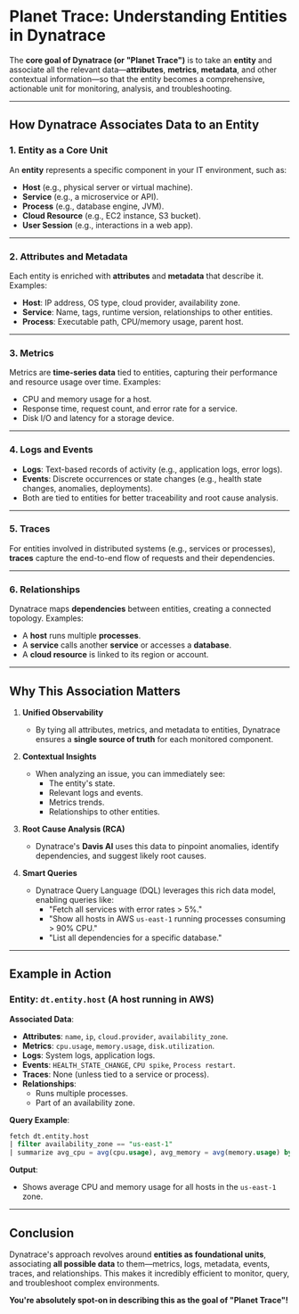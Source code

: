 
# Planet Trace: Understanding Entities in Dynatrace

The **core goal of Dynatrace (or "Planet Trace")** is to take an **entity** and associate all the relevant data—**attributes**, **metrics**, **metadata**, and other contextual information—so that the entity becomes a comprehensive, actionable unit for monitoring, analysis, and troubleshooting.

---

## How Dynatrace Associates Data to an Entity

### 1. **Entity as a Core Unit**
An **entity** represents a specific component in your IT environment, such as:
- **Host** (e.g., physical server or virtual machine).
- **Service** (e.g., a microservice or API).
- **Process** (e.g., database engine, JVM).
- **Cloud Resource** (e.g., EC2 instance, S3 bucket).
- **User Session** (e.g., interactions in a web app).

---

### 2. **Attributes and Metadata**
Each entity is enriched with **attributes** and **metadata** that describe it. Examples:
- **Host**: IP address, OS type, cloud provider, availability zone.
- **Service**: Name, tags, runtime version, relationships to other entities.
- **Process**: Executable path, CPU/memory usage, parent host.

---

### 3. **Metrics**
Metrics are **time-series data** tied to entities, capturing their performance and resource usage over time. Examples:
- CPU and memory usage for a host.
- Response time, request count, and error rate for a service.
- Disk I/O and latency for a storage device.

---

### 4. **Logs and Events**
- **Logs**: Text-based records of activity (e.g., application logs, error logs).
- **Events**: Discrete occurrences or state changes (e.g., health state changes, anomalies, deployments).
- Both are tied to entities for better traceability and root cause analysis.

---

### 5. **Traces**
For entities involved in distributed systems (e.g., services or processes), **traces** capture the end-to-end flow of requests and their dependencies.

---

### 6. **Relationships**
Dynatrace maps **dependencies** between entities, creating a connected topology. Examples:
- A **host** runs multiple **processes**.
- A **service** calls another **service** or accesses a **database**.
- A **cloud resource** is linked to its region or account.

---

## Why This Association Matters

1. **Unified Observability**
   - By tying all attributes, metrics, and metadata to entities, Dynatrace ensures a **single source of truth** for each monitored component.

2. **Contextual Insights**
   - When analyzing an issue, you can immediately see:
     - The entity's state.
     - Relevant logs and events.
     - Metrics trends.
     - Relationships to other entities.

3. **Root Cause Analysis (RCA)**
   - Dynatrace's **Davis AI** uses this data to pinpoint anomalies, identify dependencies, and suggest likely root causes.

4. **Smart Queries**
   - Dynatrace Query Language (DQL) leverages this rich data model, enabling queries like:
     - "Fetch all services with error rates > 5%."
     - "Show all hosts in AWS `us-east-1` running processes consuming > 90% CPU."
     - "List all dependencies for a specific database."

---

## Example in Action

### Entity: `dt.entity.host` (A host running in AWS)
**Associated Data**:
- **Attributes**: `name`, `ip`, `cloud.provider`, `availability_zone`.
- **Metrics**: `cpu.usage`, `memory.usage`, `disk.utilization`.
- **Logs**: System logs, application logs.
- **Events**: `HEALTH_STATE_CHANGE`, `CPU spike`, `Process restart`.
- **Traces**: None (unless tied to a service or process).
- **Relationships**:
  - Runs multiple processes.
  - Part of an availability zone.

**Query Example**:
```sql
fetch dt.entity.host
| filter availability_zone == "us-east-1"
| summarize avg_cpu = avg(cpu.usage), avg_memory = avg(memory.usage) by host.name
```

**Output**:
- Shows average CPU and memory usage for all hosts in the `us-east-1` zone.

---

## Conclusion

Dynatrace's approach revolves around **entities as foundational units**, associating **all possible data** to them—metrics, logs, metadata, events, traces, and relationships. This makes it incredibly efficient to monitor, query, and troubleshoot complex environments.

**You're absolutely spot-on in describing this as the goal of "Planet Trace"!**
